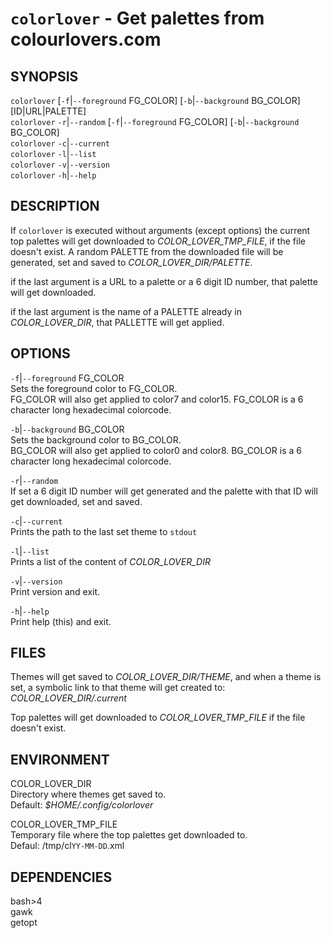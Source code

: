# `colorlover` - Get palettes from colourlovers.com

SYNOPSIS
--------
`colorlover` [`-f`|`--foreground` FG_COLOR] [`-b`|`--background` BG_COLOR] [ID|URL|PALETTE]  
`colorlover` `-r`|`--random` [`-f`|`--foreground` FG_COLOR] [`-b`|`--background` BG_COLOR]  
`colorlover` `-c`|`--current`  
`colorlover` `-l`|`--list`  
`colorlover` `-v`|`--version`  
`colorlover` `-h`|`--help`  

DESCRIPTION
-----------

If `colorlover` is executed without arguments
(except options) the  current top palettes will
get  downloaded to *COLOR_LOVER_TMP_FILE*, if the
file doesn't exist. A random PALETTE from the
downloaded file will be generated, set and saved
to *COLOR_LOVER_DIR/PALETTE*.  

if the last argument is a URL to a  palette or a 6
digit ID number, that palette will get downloaded.  

if the last argument is the name of a PALETTE
already in *COLOR_LOVER_DIR*, that PALLETTE will
get applied.


OPTIONS
-------
`-f`|`--foreground` FG_COLOR  
Sets the foreground color to FG_COLOR.  
FG_COLOR will also get applied to color7 and color15.
FG_COLOR is a 6 character long hexadecimal colorcode.  

`-b`|`--background` BG_COLOR  
Sets the background color to BG_COLOR.  
BG_COLOR will also get applied to color0 and color8.
BG_COLOR is a 6 character long hexadecimal colorcode.  

`-r`|`--random`  
If set a 6 digit ID number will get generated and
the palette with that ID will get downloaded, set
and saved.  

`-c`|`--current`  
Prints the path to the last set theme to `stdout`  

`-l`|`--list`  
Prints a list of the content of *COLOR_LOVER_DIR*  

`-v`|`--version`  
Print version and exit.  

`-h`|`--help`  
Print help (this) and exit.  


FILES
-----

Themes will get saved to *COLOR_LOVER_DIR/THEME*, 
and when a theme is set, a symbolic link to that theme
will get created to: *COLOR_LOVER_DIR/.current*  

Top palettes will get downloaded to *COLOR_LOVER_TMP_FILE* 
if the file doesn't exist.  

ENVIRONMENT
-----------

COLOR_LOVER_DIR  
Directory where themes get saved to.  
Default: *$HOME/.config/colorlover*  

COLOR_LOVER_TMP_FILE  
Temporary file where the top palettes get downloaded to.  
Defaul: /tmp/cl`YY-MM-DD`.xml  


DEPENDENCIES
------------

bash>4  
gawk  
getopt  
